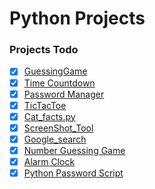 # Python Projects

### Projects Todo

* [x] [GuessingGame](./Guessing_Game.py)
* [x] [Time Countdown](./CountDown_Timer.py)
* [x] [Password Manager](./Password_Manager.py)
* [x] [TicTacToe](./Tic-Tac-Toe)
* [x] [Cat_facts.py](./Cat_facts.py)
* [x] [ScreenShot_Tool](./ScreenShot_Tool.py)
* [x] [Google_search](./Google_Search.py)
* [x] [Number Guessing Game](./Number_Guessing_Game.py)
* [x] [Alarm Clock](./Alarm_Clock.py)
* [x] [Python Password Script](./Password_Script.py)